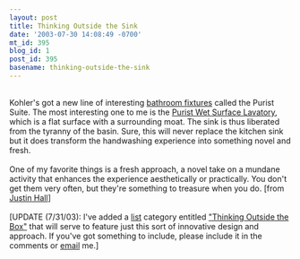 ```yaml
---
layout: post
title: Thinking Outside the Sink
date: '2003-07-30 14:08:49 -0700'
mt_id: 395
blog_id: 1
post_id: 395
basename: thinking-outside-the-sink
---
```

<br />Kohler's got a new line of interesting <a href="http://www.us.kohler.com/onlinecatalog/suites_collections_details.jsp?item=6838502&amp;prod_num=Purist+Suite&amp;module=Suites+%26+Collections&amp;frm=1">bathroom fixtures</a> called the Purist Suite. The most interesting one to me is the <a href="http://www.us.kohler.com/onlinecatalog/detail.jsp?frm=1&amp;module=Purist+Lavatories&amp;item=6406302&amp;prod_num=2313">Purist Wet Surface Lavatory</a>, which is a flat surface with a surrounding moat. The sink is thus liberated from the tyranny of the basin. Sure, this will never replace the kitchen sink but it does transform the handwashing experience into something novel and fresh.<br /><br />One of my favorite things is a fresh approach, a novel take on a mundane activity that enhances the experience aesthetically or practically. You don't get them very often, but they're something to treasure when you do. [from <a href="http://www.gamegirladvance.com/zine/200307play/purist_water_play.html">Justin Hall</a>]<br /><br />[UPDATE (7/31/03): I've added a <a href="/lists/">list</a> category entitled <a href="/lists/thinkingoutsidethebox.cfm">"Thinking Outside the Box"</a> that will serve to feature just this sort of innovative design and approach. If you've got something to include, please include it in the comments or <a href="/contact/?subject=Thinking+Outside+the+Box">email</a> me.]<br /><br /><br />
